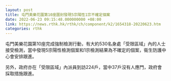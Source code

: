 ```yaml
---
layout: post
title: 屯門美樂花園第10座圍封發現5宗陽性1宗不確定個案
date: 2022-06-23 09:15:48.000000000 +08:00
link: https://news.rthk.hk/rthk/ch/component/k2/1654318-20220623.htm
categories: rthk
---
```


屯門美樂花園第10座完成強制檢測行動，有大約530名身處「受限區域」內的人士接受檢測，當中發現5宗陽性檢測個案和1宗檢測結果為不確定的個案，衞生防護中心會安排跟進。

另外，政府亦在「受限區域」內派員到訪224戶，當中37戶沒有人應門，政府會採取措施跟進。
